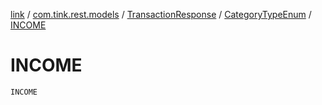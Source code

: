 [link](../../../index.md) / [com.tink.rest.models](../../index.md) / [TransactionResponse](../index.md) / [CategoryTypeEnum](index.md) / [INCOME](./-i-n-c-o-m-e.md)

# INCOME

`INCOME`